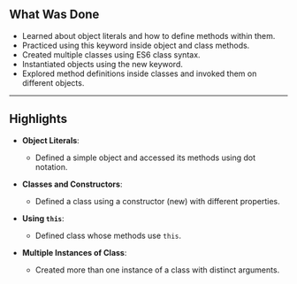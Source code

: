 ## What Was Done

- Learned about object literals and how to define methods within them.
- Practiced using this keyword inside object and class methods.
- Created multiple classes using ES6 class syntax.
- Instantiated objects using the new keyword.
- Explored method definitions inside classes and invoked them on different objects.

---

## Highlights

- **Object Literals**:
  - Defined a simple object and accessed its methods using dot notation.

- **Classes and Constructors**:
  - Defined a class using a constructor (new) with different properties.

- **Using `this`**:
  - Defined class whose methods use `this`.

- **Multiple Instances of Class**:
  - Created more than one instance of a class with distinct arguments.